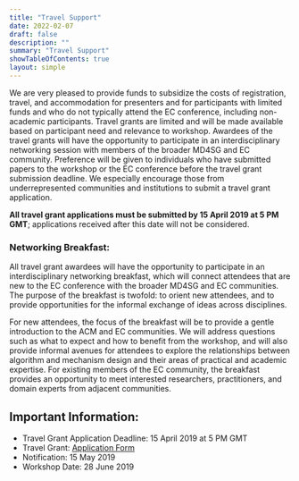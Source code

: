 ```yaml
---
title: "Travel Support"
date: 2022-02-07
draft: false
description: ""
summary: "Travel Support"
showTableOfContents: true
layout: simple
---
```


We are very pleased to provide funds to subsidize the costs of registration, travel, and accommodation for presenters and for participants with limited funds and who do not typically attend the EC conference, including non-academic participants. Travel grants are limited and will be made available based on participant need and relevance to workshop. Awardees of the travel grants will have the opportunity to participate in an interdisciplinary networking session with members of the broader MD4SG and EC community. Preference will be given to individuals who have submitted papers to the workshop or the EC conference before the travel grant submission deadline. We especially encourage those from underrepresented communities and institutions to submit a travel grant application.  
  
**All travel grant applications must be submitted by 15 April 2019 at 5 PM GMT**; applications received after this date will not be considered.  
  

### Networking Breakfast:

All travel grant awardees will have the opportunity to participate in an interdisciplinary networking breakfast, which will connect attendees that are new to the EC conference with the broader MD4SG and EC communities. The purpose of the breakfast is twofold: to orient new attendees, and to provide opportunities for the informal exchange of ideas across disciplines.

  

For new attendees, the focus of the breakfast will be to provide a gentle introduction to the ACM and EC communities. We will address questions such as what to expect and how to benefit from the workshop, and will also provide informal avenues for attendees to explore the relationships between algorithm and mechanism design and their areas of practical and academic expertise. For existing members of the EC community, the breakfast provides an opportunity to meet interested researchers, practitioners, and domain experts from adjacent communities.

  
  

## Important Information:

  

*   Travel Grant Application Deadline: 15 April 2019 at 5 PM GMT
*   Travel Grant: [Application Form](https://docs.google.com/forms/d/e/1FAIpQLSf8QWwD3eoto9gPat_3aHe2lWIbqCC6WX3GmcXZAoL1PlqTiw/viewform)
*   Notification: 15 May 2019
*   Workshop Date: 28 June 2019